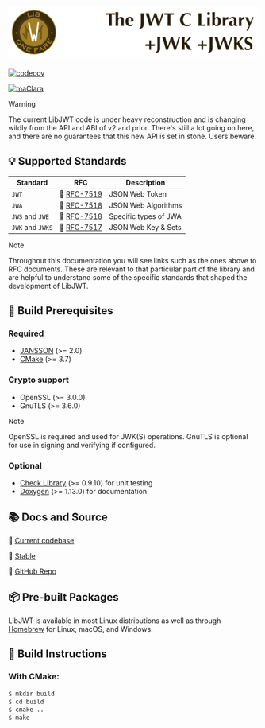 ![LibJWT - The C JWT Library](images/LibJWT-800x152.png)
---

[![codecov](https://codecov.io/gh/benmcollins/libjwt/graph/badge.svg?token=MhCaZ8cpwQ)](https://codecov.io/gh/benmcollins/libjwt)

[![maClara](https://img.shields.io/badge/Sponsored%20by-maClara%2C%20LLC-blue?style=plastic&logoColor=blue)](https://maclara-llc.com)

> [!WARNING]
> The current LibJWT code is under heavy reconstruction and is changing
> wildly from the API and ABI of v2 and prior. There's still a lot going on here,
> and there are no guarantees that this new API is set in stone. Users beware.

## :bulb: Supported Standards

Standard             | RFC                                                                        | Description
-------------------- | :------------------------------------------------------------------------: | ---------------------
``JWT``              | :page_facing_up: [RFC-7519](https://datatracker.ietf.org/doc/html/rfc7519) | JSON Web Token
``JWA``              | :page_facing_up: [RFC-7518](https://datatracker.ietf.org/doc/html/rfc7518) | JSON Web Algorithms
``JWS`` and ``JWE``  | :page_facing_up: [RFC-7518](https://datatracker.ietf.org/doc/html/rfc7518) | Specific types of JWA
``JWK`` and ``JWKS`` | :page_facing_up: [RFC-7517](https://datatracker.ietf.org/doc/html/rfc7517) | JSON Web Key & Sets

> [!NOTE]
> Throughout this documentation you will see links such as the ones
> above to RFC documents. These are relevant to that particular part of the
> library and are helpful to understand some of the specific standards that
> shaped the development of LibJWT.

## :construction: Build Prerequisites

### Required

- [JANSSON](https://github.com/akheron/jansson) (>= 2.0)
- [CMake](https://cmake.org) (>= 3.7)

### Crypto support

- OpenSSL (>= 3.0.0)
- GnuTLS (>= 3.6.0)

> [!NOTE]
> OpenSSL is required and used for JWK(S) operations. GnuTLS is optional for
> use in signing and verifying if configured.

### Optional

- [Check Library](https://github.com/libcheck/check/issues) (>= 0.9.10) for unit
  testing
- [Doxygen](https://www.doxygen.nl) (>= 1.13.0) for documentation

## :books: Docs and Source

:link: [Current codebase](https://libjwt.io)

:link: [Stable](https://libjwt.io/stable)

:link: [GitHub Repo](https://github.com/benmcollins/libjwt)

## :package: Pre-built Packages

LibJWT is available in most Linux distributions as well as through
[Homebrew](https://formulae.brew.sh/formula/libjwt#default)
for Linux, macOS, and Windows.

## :hammer: Build Instructions

### With CMake:

    $ mkdir build
    $ cd build
    $ cmake ..
    $ make
